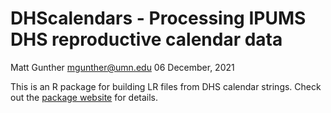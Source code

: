 DHScalendars - Processing IPUMS DHS reproductive calendar data
================
Matt Gunther <mgunther@umn.edu>
06 December, 2021

<!-- README.md is generated from README.Rmd. Please edit that file -->

This is an R package for building LR files from DHS calendar strings.
Check out the [package
website](https://matt-gunther.github.io/DHScalendars/) for details.
